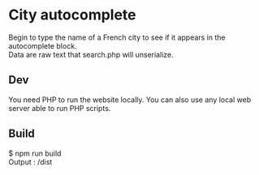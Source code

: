 # City autocomplete

Begin to type the name of a French city to see if it appears in the autocomplete block.  
Data are raw text that search.php will unserialize.  

## Dev

You need PHP to run the website locally. You can also use any local web server able to run PHP scripts.

## Build

$ npm run build  
Output : /dist  
